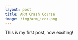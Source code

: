 ```yaml
---
layout: post
title: ARM Crash Course
image: /img/arm_icon.png
---
```


This is my first post, how exciting!
